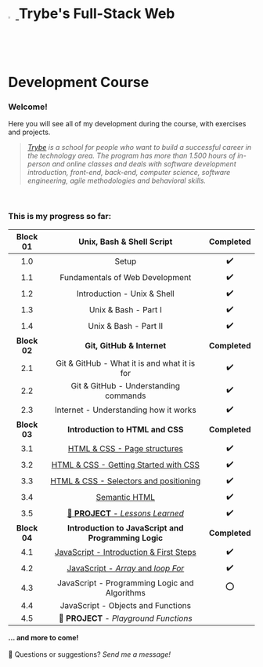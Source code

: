 <h1><a href="https://www.betrybe.com/"><img src="https://yt3.ggpht.com/a/AATXAJwv6J1DhKJtvmWwLg4NCBlef2r9VhiYfVwQPvNd=s900-c-k-c0xffffffff-no-rj-mo" width=3%> </a> Trybe's Full-Stack Web Development Course</h3> 

### Welcome!
Here you will see all of my development during the course, with exercises and projects.
<br>

> _[Trybe][trybe] is a school for people who want to build a successful career in the technology area. The program has more than 1.500 hours of in-person and online classes and deals with software development introduction, front-end, back-end, computer science, software engineering, agile methodologies and behavioral skills._
<br> 

### This is my progress so far:

| Block 01     | Unix, Bash & Shell Script                            | Completed        |
|:------------:|:----------------------------------------------------:|:----------------:|
| 1.0          | Setup                                                |:heavy_check_mark:|
| 1.1          | Fundamentals of Web Development                      |:heavy_check_mark:|
| 1.2          | Introduction - Unix & Shell                          |:heavy_check_mark:|
| 1.3          | Unix & Bash - Part I                                 |:heavy_check_mark:|
| 1.4          | Unix & Bash - Part II                                |:heavy_check_mark:|
| **Block 02** | **Git, GitHub & Internet**                           | **Completed**    |
| 2.1          | Git & GitHub - What it is and what it is for         |:heavy_check_mark:|
| 2.2          | Git & GitHub - Understanding commands                |:heavy_check_mark:|
| 2.3          | Internet - Understanding how it works                |:heavy_check_mark:|
| **Block 03** | **Introduction to HTML and CSS**                     | **Completed**    |
| 3.1          | [HTML & CSS - Page structures][3.1]                  |:heavy_check_mark:|
| 3.2          | [HTML & CSS - Getting Started with CSS][3.2]         |:heavy_check_mark:|
| 3.3          | [HTML & CSS - Selectors and positioning][3.3]        |:heavy_check_mark:|
| 3.4          | [Semantic HTML][3.4]                                 |:heavy_check_mark:|
| 3.5          | [:notebook: **PROJECT** - _Lessons Learned_][3.5]    |:heavy_check_mark:|
| **Block 04** | **Introduction to JavaScript and Programming Logic** | **Completed**    |
| 4.1          | [JavaScript - Introduction & First Steps][4.1]       |:heavy_check_mark:|
| 4.2          | [JavaScript - _Array_ and _loop For_][4.2]           |:heavy_check_mark:|
| 4.3          | JavaScript - Programming Logic and Algorithms        |:o:               |
| 4.4          | JavaScript - Objects and Functions                   |                  |
| 4.5          | :notebook: **PROJECT** - _Playground Functions_      |                  |

**... and more to come!**
<br><br>
:thought_balloon: Questions or suggestions? _Send me a message!_



[trybe]: https://www.betrybe.com/
[3.1]: https://github.com/GGaldino95/trybe-course/tree/main/exercises/bloco_3/dia_1
[3.2]: https://github.com/GGaldino95/trybe-course/tree/main/exercises/bloco_3/dia_2
[3.3]: https://github.com/GGaldino95/trybe-course/tree/main/exercises/bloco_3/dia_3
[3.4]: https://github.com/GGaldino95/trybe-course/tree/main/exercises/bloco_3/dia_4
[3.5]: https://ggaldino95.github.io/projects/lessons-learned/
[4.1]: https://github.com/GGaldino95/trybe-course/tree/main/exercises/bloco_4/dia_1
[4.2]: https://github.com/GGaldino95/trybe-course/tree/main/exercises/bloco_4/dia_2
